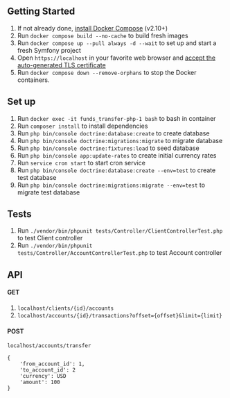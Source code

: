 ## Getting Started

1. If not already done, [install Docker Compose](https://docs.docker.com/compose/install/) (v2.10+)
2. Run `docker compose build --no-cache` to build fresh images
3. Run `docker compose up --pull always -d --wait` to set up and start a fresh Symfony project
4. Open `https://localhost` in your favorite web browser and [accept the auto-generated TLS certificate](https://stackoverflow.com/a/15076602/1352334)
5. Run `docker compose down --remove-orphans` to stop the Docker containers.

## Set up

1. Run `docker exec -it funds_transfer-php-1 bash` to bash in container
2. Run `composer install` to install dependencies
3. Run `php bin/console doctrine:database:create` to create database
4. Run `php bin/console doctrine:migrations:migrate` to migrate database
5. Run `php bin/console doctrine:fixtures:load` to seed database
6. Run `php bin/console app:update-rates` to create initial currency rates
7. Run `service cron start` to start cron service
8. Run `php bin/console doctrine:database:create --env=test` to create test database
9. Run `php bin/console doctrine:migrations:migrate --env=test` to migrate test database

## Tests

1. Run `./vendor/bin/phpunit tests/Controller/ClientControllerTest.php` to test Client controller
2. Run `./vendor/bin/phpunit tests/Controller/AccountControllerTest.php` to test Account controller

## API

#### GET

1. `localhost/clients/{id}/accounts`
2. `localhost/accounts/{id}/transactions?offset={offset}&limit={limit}`

#### POST

`localhost/accounts/transfer`

```
{
    'from_account_id': 1,
    'to_account_id': 2
    'currency': USD
    'amount': 100
}
```